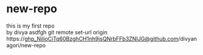 # new-repo
this is my first repo
<br>
by divya
asdfgh
git remote set-url origin https://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@github.com/divyanagori/new-repo
